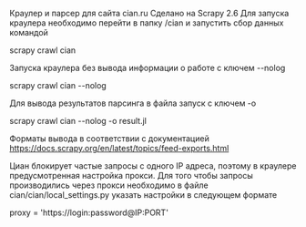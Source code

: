 Краулер и парсер для сайта cian.ru
Сделано на Scrapy 2.6
Для запуска краулера необходимо перейти в папку /cian и запустить сбор данных командой 

scrapy crawl cian

Запуска краулера без вывода информации о работе с ключем --nolog 

scrapy crawl cian --nolog 

Для вывода результатов парсинга в файла запуск с ключем -o

scrapy crawl cian --nolog -o result.jl

Форматы вывода в соответствии с документацией https://docs.scrapy.org/en/latest/topics/feed-exports.html

Циан блокирует частые запросы с одного IP адреса, поэтому в краулере предусмотренная настройка прокси.
Для того чтобы запросы производились через прокси необходимо в файле cian/cian/local_settings.py указать настройки в следующем формате

proxy = 'https://login:password@IP:PORT'